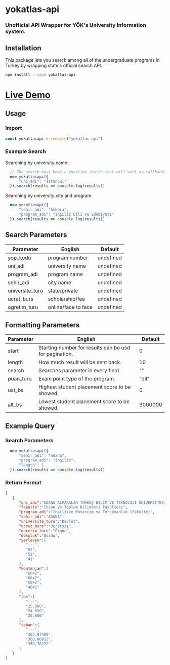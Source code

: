 # yokatlas-api
### Unofficial API Wrapper for YÖK's University Information system.

## Installation
This package lets you search among all of the undergraduate programs in Turkey by wrapping state's official search API.
```sh
npm install --save yokatlas-api
```
# [Live Demo]()
## Usage

### Import
```js
const yokatlasapi = require("yokatlas-api")
```

### Example Search 
Searching by university name:
```js
  // The search must have a function inside that will work as callback.
  new yokatlasapi({
      "uni_adi": "İstanbul"
  }).search(results => console.log(results)) 
```

Searching by university city and program: 
```js
  new yokatlasapi({
      "sehir_adi": "Ankara",
      "program_adi": "İngiliz Dili ve Edebiyatı"
  }).search(results => console.log(results)) 
```
## Search Parameters

| Parameter | English | Default |
| ------ | ------ | ------ |
| yop_kodu | program number | undefined |
| uni_adi | university name | undefined |
| program_adi | program name | undefined |
| sehir_adi | city name | undefined |
| universite_turu | state/private | undefined |
| ucret_burs | scholarship/fee | undefined |
| ogretim_turu | online/face to face| undefined |

## Formatting Parameters 

| Parameter | English | Default |
| ------ | ------ | ------ |
| start | Starting number for results can be usd for pagination. | 0 |
| length | How much result will be sent back. | 10 |
| search | Searches parameter in every field. | "" |
| puan_turu | Exam point type of the program. | "dil" |
| ust_bs | Highest student placement score to be showed. | 0 |
| alt_bs | Lowest student placement score to be showed. | 3000000 |

## Example Query

### Search Parameters
```js
  new yokatlasapi({
      "sehir_adi": "Adana",
      "program_adi": "İngiliz",
      "length": 1
  }).search(results => console.log(results)) 
``` 
### Return Format
```json
[
   {
      "uni_adi":"ADANA ALPARSLAN TÜRKEŞ BİLİM VE TEKNOLOJİ ÜNİVERSİTESİ ",
      "fakulte":"İnsan ve Toplum Bilimleri Fakültesi",
      "program_adi":"İngilizce Mütercim ve Tercümanlık (Fakülte)",
      "sehir_adi":"ADANA",
      "universite_turu":"Devlet",
      "ucret_burs":"Ücretsiz",
      "ogretim_turu":"Örgün",
      "doluluk":"Doldu",
      "yerlesen":[
         "---",
         "62",
         "52",
         "41"
      ],
      "kontenjan":[
         "60+2",
         "60+2",
         "50+2",
         "40+1"
      ],
      "tbs":[
         "---",
         "25.300",
         "24.639",
         "20.800"
      ],
      "taban":[
         "---",
         "365,87488",
         "363,00912",
         "359,78222"
      ]
   }
]
```


